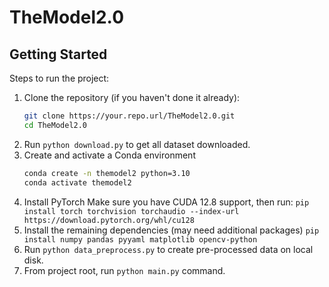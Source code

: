 # TheModel2.0

## Getting Started
Steps to run the project:

1. Clone the repository (if you haven't done it already):
   ```bash
   git clone https://your.repo.url/TheModel2.0.git
   cd TheModel2.0
2. Run `python download.py` to get all dataset downloaded.
3. Create and activate a Conda environment
   ```bash
   conda create -n themodel2 python=3.10
   conda activate themodel2
4. Install PyTorch
   Make sure you have CUDA 12.8 support, then run:
   `pip install torch torchvision torchaudio --index-url https://download.pytorch.org/whl/cu128`
5. Install the remaining dependencies (may need additional packages)
   `pip install numpy pandas pyyaml matplotlib opencv-python`
6. Run `python data_preprocess.py` to create pre-processed data on local disk.
7. From project root, run `python main.py` command.